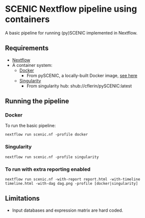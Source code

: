 # SCENIC Nextflow pipeline using containers

A basic pipeline for running (py)SCENIC implemented in Nextflow.

## Requirements
    
* [Nextflow](https://www.nextflow.io/)
* A container system:
  * [Docker](https://docs.docker.com/)
    * From pySCENIC, a locally-built Docker image, [see here](https://github.com/aertslab/pySCENIC#docker-and-singularity-images)
  * [Singularity](https://www.sylabs.io/singularity/)
    * From singularity hub: shub://cflerin/pySCENIC:latest

## Running the pipeline

### Docker

To run the basic pipeline:

    nextflow run scenic.nf -profile docker

### Singularity

    nextflow run scenic.nf -profile singularity

### To run with extra reporting enabled

    nextflow run scenic.nf -with-report report.html -with-timeline timeline.html -with-dag dag.png -profile [docker|singularity]

## Limitations

* Input databases and expression matrix are hard coded.


